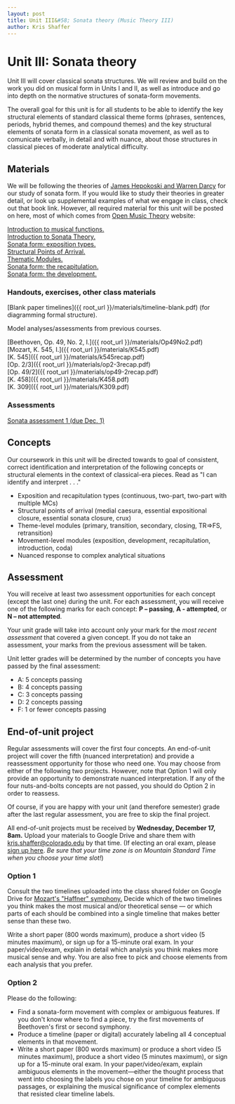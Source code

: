 ```yaml
---
layout: post
title: Unit III&#58; Sonata theory (Music Theory III)
author: Kris Shaffer
---
```


# Unit III: Sonata theory #

Unit III will cover classical sonata structures. We will review and build on the work you did on musical form in Units I and II, as well as introduce and go into depth on the normative structures of sonata-form movements.

The overall goal for this unit is for all students to be able to identify the key structural elements of standard classical theme forms (phrases, sentences, periods, hybrid themes, and compound themes) and the key structural elements of sonata form in a classical sonata movement, as well as to comunicate verbally, in detail and with nuance, about those structures in classical pieces of moderate analytical difficulty.

## Materials ##

We will be following the theories of [James Hepokoski and Warren Darcy](https://openlibrary.org/works/OL4294182W/Elements_of_sonata_theory) for our study of sonata form. If you would like to study their theories in greater detail, or look up supplemental examples of what we engage in class, check out that book link. However, all required material for this unit will be posted on here, most of which comes from [Open Music Theory](http://openmusictheory.com) website:

[Introduction to musical functions.](http://openmusictheory.com/functions.html)    
[Introduction to Sonata Theory.](http://openmusictheory.com/SonataTheory-intro.html)  
[Sonata form: exposition types.](http://openmusictheory.com/SonataTheory-exposition.html)  
[Structural Points of Arrival.](http://openmusictheory.com/sonataStructuralPointsOfArrival.html)  
[Thematic Modules.](http://openmusictheory.com/sonataThematicModules.html)  
[Sonata form: the recapitulation.](http://openmusictheory.com/sonataRecap.html)  
[Sonata form: the development.](http://openmusictheory.com/sonataDevelopment.html)  


### Handouts, exercises, other class materials ###

[Blank paper timelines]({{ root_url }}/materials/timeline-blank.pdf) (for diagramming formal structure).  

Model analyses/assessments from previous courses.

[Beethoven, Op. 49, No. 2, I.]({{ root_url }}/materials/Op49No2.pdf)  
[Mozart, K. 545, I.]({{ root_url }}/materials/K545.pdf)  
[K. 545]({{ root_url }}/materials/k545recap.pdf)  
[Op. 2/3]({{ root_url }}/materials/op2-3recap.pdf)  
[Op. 49/2]({{ root_url }}/materials/op49-2recap.pdf)  
[K. 458]({{ root_url }}/materials/K458.pdf)  
[K. 309]({{ root_url }}/materials/K309.pdf)

### Assessments ###

[Sonata assessment 1 (due Dec. 1)](materials/mt3-sonataAssess1.html)  

## Concepts ##

Our coursework in this unit will be directed towards to goal of consistent, correct identification and interpretation of the following concepts or structural elements in the context of classical-era pieces. Read as "I can identify and interpret . . ."

- Exposition and recapitulation types (continuous, two-part, two-part with multiple MCs)  
- Structural points of arrival (medial caesura, essential expositional closure, essential sonata closure, crux)  
- Theme-level modules (primary, transition, secondary, closing, TR=>FS, retransition)  
- Movement-level modules (exposition, development, recapitulation, introduction, coda)  
- Nuanced response to complex analytical situations

## Assessment ##

You will receive at least two assessment opportunities for each concept (except the last one) during the unit. For each assessment, you will receive one of the following marks for each concept: **P – passing**, **A - attempted**, or **N – not attempted**. 

Your unit grade will take into account only your mark for the *most recent assessment* that covered a given concept. If you do not take an assessment, your marks from the previous assessment will be taken.

Unit letter grades will be determined by the number of concepts you have passed by the final assessment:

- A: 5 concepts passing  
- B: 4 concepts passing  
- C: 3 concepts passing  
- D: 2 concepts passing  
- F: 1 or fewer concepts passing

## End-of-unit project ##

Regular assessments will cover the first four concepts. An end-of-unit project will cover the fifth (nuanced interpretation) and provide a reassessment opportunity for those who need one. You may choose from either of the following two projects. However, note that Option 1 will only provide an opportunity to demonstrate nuanced interpretation. If any of the four nuts-and-bolts concepts are not passed, you should do Option 2 in order to reassess.

Of course, if you are happy with your unit (and therefore semester) grade after the last regular assessment, you are free to skip the final project.

All end-of-unit projects must be received by **Wednesday, December 17, 8am.** Upload your materials to Google Drive and share them with kris.shaffer@colorado.edu by that time. (If electing an oral exam, please [sign up here](https://www.google.com/calendar/selfsched?sstoken=UVBSdnp2TjN5X3lvfGRlZmF1bHR8MDA3M2NiNTMyNjU1OGM3YmIxY2EwMGM1NzllM2VhMjY). *Be sure that your time zone is on Mountain Standard Time when you choose your time slot!*)


### Option 1

Consult the two timelines uploaded into the class shared folder on Google Drive for [Mozart's "Haffner" symphony.](https://drive.google.com/a/colorado.edu/folderview?id=0B9o4hmKNoi6cSzRkaEdPdlNKR2M&usp=sharing) Decide which of the two timelines you think makes the most musical and/or theoretical sense — or which parts of each should be combined into a single timeline that makes better sense than these two. 

Write a short paper (800 words maximum), produce a short video (5 minutes maximum), or sign up for a 15-minute oral exam. In your paper/video/exam, explain in detail which analysis you think makes more musical sense and why. You are also free to pick and choose elements from each analysis that you prefer.

### Option 2

Please do the following: 

- Find a sonata-form movement with complex or ambiguous features. If you don't know where to find a piece, try the first movements of Beethoven's first or second symphony.  
- Produce a timeline (paper or digital) accurately labeling all 4 conceptual elements in that movement.  
- Write a short paper (800 words maximum) or produce a short video (5 minutes maximum), produce a short video (5 minutes maximum), or sign up for a 15-minute oral exam. In your paper/video/exam, explain ambiguous elements in the movement—either the thought process that went into choosing the labels you chose on your timeline for ambiguous passages, or explaining the musical significance of complex elements that resisted clear timeline labels.